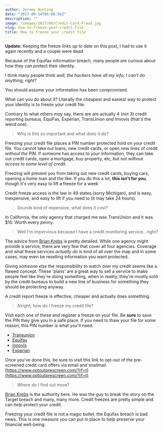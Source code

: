 ```yaml
---
author: Jeremy Bunting
date: "2017-09-14T05:08:56Z"
description: ""
image: /images/2017/09/Credit-Card-Fraud.jpg
slug: how-to-freeze-your-credit-file
title: How to freeze your credit file
---
```

**Update:** Keeping the freeze links up to date on this post, I had to use it again recently and a couple were dead

Because of the Equifax information breach, many people are curious about how they can protect their identity.

I think many people think _well, the hackers have all my info, I can't do anything, right?_

You should assume your information has been compromised. 

What can you do about it? Literally the cheapest and easiest way to protect your identity is to freeze your credit file.

Contrary to what others _may_ say, there are are actually 4 (not 3) credit reporting bureaus, EquiFax, Experian, TransUnion _and_ Innovis (that's the weird one).

> Why is this so important and what does it do?

Freezing your credit file places a PIN number protected hold on your credit file. You cannot take out loans, new credit cards, or open new lines of credit _without the PIN_. If someone has access to your information, they can take out credit cards, open a mortgage, buy property, etc, but not without _access to some level of credit_.

Freezing will prevent you from taking out new credit cards, buying cars, opening a home loan and the like. If you do this a lot, **this isn't for you**, though it's very easy to lift a freeze for a week

Credit freeze access is the law in 49 states (sorry Michigan), and is easy, inexpensive, and easy to lift if you need to (it may take 24 hours).

> Sounds kind of expensive, what does it cost?

In California, the only agency that charged me was TransUnion and it was $10. Worth every penny.

> Well I'm impervious because I have a credit monitoring service...right?

The advice from [Brian Krebs](https://krebsonsecurity.com/2014/03/are-credit-monitoring-services-worth-it/) is pretty detailed. While one agency might provide a service, there are very few that cover all four agencies. Coverage and what these services _actually do_ is kind of all over the map and in some cases, may even be reselling information you want protected.

Giving _someone else_ the responsibility to watch over my credit seems like a flawed concept. These 'plans' are a great way to sell a service to make people feel like they're doing something, when in reality, they're mostly sold by the credit bureaus to build a new line of business for something they should be protecting anyway.

A credit report freeze is effective, cheaper and actually does something.

> Alright, how do I freeze my credit file?

Visit each one of these and register a freeze on your file. Be **sure** to save the PIN they give you in a safe place. If you need to thaw your file for some reason, this PIN number is what you'll need.

* [Transunion](https://freeze.transunion.com/sf/securityFreeze/landingPage.jsp)
* [Equifax](https://www.equifax.com/personal/credit-report-services/credit-freeze/)
* [Innovis](https://www.innovis.com/securityFreeze/index)
* [Experian](https://www.experian.com/ncaconline/freeze#registration)

Once you've done this, be sure to visit this link to opt-out of the pre-screened credit card offers via email and snailmail.
[https://www.optoutprescreen.com/?rf=t](https://www.optoutprescreen.com/?rf=t)

> Where do I find out more? 

[Brian Krebs](https://krebsonsecurity.com/2017/09/the-equifax-breach-what-you-should-know/) is the authority here. He was the guy to break the story on the Target breach and many, many more. Credit freezes are pretty simple and can _help_ protect your credit.

Freezing your credit file is not a magic bullet, the Equifax breach is bad news. This is one measure you can put in place to help preserve your financial well-being.